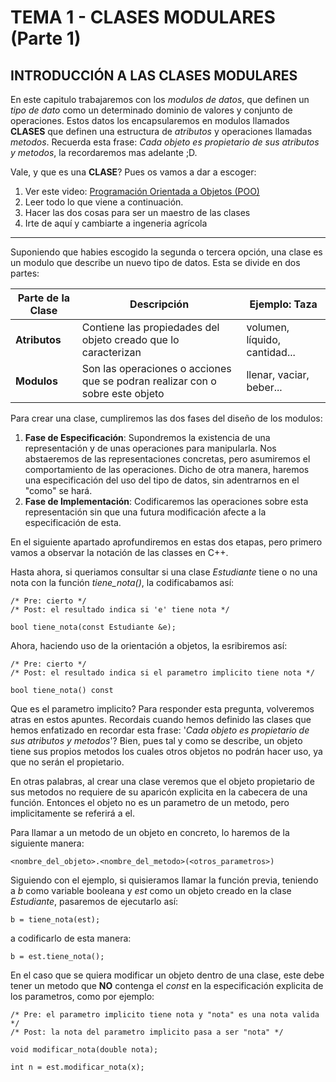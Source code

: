 # TEMA 1 - CLASES MODULARES (Parte 1)
## **INTRODUCCIÓN A LAS CLASES MODULARES**

En este capitulo trabajaremos con los *modulos de datos*, que definen un *tipo de dato* como un determinado dominio de valores y conjunto de operaciones. Estos datos los encapsularemos en modulos llamados **CLASES** que definen una estructura de *atributos* y operaciones llamadas *metodos*. Recuerda esta frase: *Cada objeto es propietario de sus atributos y metodos*, la recordaremos mas adelante ;D.

Vale, y que es una **CLASE**? Pues os vamos a dar a escoger: 

1. Ver este video: [Programación Orientada a Objetos (POO)](https://www.youtube.com/watch?v=SI7O81GMG2A)
2. Leer todo lo que viene a continuación.
3. Hacer las dos cosas para ser un maestro de las clases
4. Irte de aquí y cambiarte a ingeneria agrícola

---
Suponiendo que habies escogido la segunda o tercera opción, una clase es un modulo que describe un nuevo tipo de datos. Esta se divide en dos partes:

| Parte de la Clase | Descripción | Ejemplo: Taza |
| ----------- | ----------- | ----------- |
| **Atributos** | Contiene las propiedades del objeto creado que lo caracterizan | volumen, líquido, cantidad... |
| **Modulos** | Son las operaciones o acciones que se podran realizar con o sobre este objeto | llenar, vaciar, beber... |

Para crear una clase, cumpliremos las dos fases del diseño de los modulos:

1. **Fase de Especificación**: Supondremos la existencia de una representación y de unas operaciones para manipularla. Nos abstaeremos de las representaciones concretas, pero asumiremos el comportamiento de las operaciones. Dicho de otra manera, haremos una especificación del uso del tipo de datos, sin adentrarnos en el "como" se hará.
2. **Fase de Implementación**: Codificaremos las operaciones sobre esta representación sin que una futura modificación afecte a la especificación de esta.

En el siguiente apartado aprofundiremos en estas dos etapas, pero primero vamos a observar la notación de las classes en C++.

Hasta ahora, si queriamos consultar si una clase *Estudiante* tiene o no una nota con la función *tiene_nota()*, la codificabamos así:

```
/* Pre: cierto */
/* Post: el resultado indica si 'e' tiene nota */

bool tiene_nota(const Estudiante &e);
```

Ahora, haciendo uso de la orientación a objetos, la esribiremos así:
```
/* Pre: cierto */
/* Post: el resultado indica si el parametro implicito tiene nota */

bool tiene_nota() const
```

Que es el parametro implicito? Para responder esta pregunta, volveremos atras en estos apuntes. Recordais cuando hemos definido las clases que hemos enfatizado en recordar esta frase: '*Cada objeto es propietario de sus atributos y metodos*'? Bien, pues tal y como se describe, un objeto tiene sus propios metodos los cuales otros objetos no podrán hacer uso, ya que no serán el propietario.

En otras palabras, al crear una clase veremos que el objeto propietario de sus metodos no requiere de su aparicón explicita en la cabecera de una función. Entonces el objeto no es un parametro de un metodo, pero implicitamente se referirá a el.

Para llamar a un metodo de un objeto en concreto, lo haremos de la siguiente manera:
```
<nombre_del_objeto>.<nombre_del_metodo>(<otros_parametros>)
```

Siguiendo con el ejemplo, si quisieramos llamar la función previa, teniendo a *b* como variable booleana y *est* como un objeto creado en la clase *Estudiante*, pasaremos de ejecutarlo así:

```
b = tiene_nota(est);
```

a codificarlo de esta manera:

```
b = est.tiene_nota();
```

En el caso que se quiera modificar un objeto dentro de una clase, este debe tener un metodo que **NO** contenga el *const* en la especificación explicita de los parametros, como por ejemplo:

```
/* Pre: el parametro implicito tiene nota y "nota" es una nota valida */
/* Post: la nota del parametro implicito pasa a ser "nota" */

void modificar_nota(double nota);

int n = est.modificar_nota(x);
```